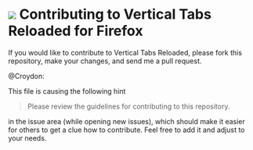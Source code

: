 # ![](https://github.com/Croydon/vertical-tabs-reloaded/blob/master/data/icon.png) Contributing to Vertical Tabs Reloaded for Firefox

If you would like to contribute to Vertical Tabs Reloaded, please
fork this repository, make your changes, and send me a pull request.



@Croydon:

This file is causing the following hint

> Please review the guidelines for contributing to this repository.

in the issue area (while opening new issues), which should make it easier for others to get a clue how to contribute.
Feel free to add it and adjust to your needs.
